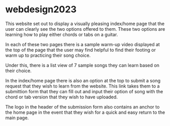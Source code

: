 # webdesign2023

This website set out to display a visually pleasing index/home page that the user can clearly see the two options offered to them.
These two options are learning how to play either chords or tabs on a guitar.

In each of these two pages there is a sample warm-up video displayed at the top of the page that the user may find helpful to find their footing or warm up to practicing their song choice.

Under this, there is a list view of 7 sample songs they can learn based on their choice.

In the index/home page there is also an option at the top to submit a song request that they wish to learn from the website. This link takes them to a submittion form that they can fill out and input their option of song with the chord or tab version that they wish to have uploaded.

The logo in the header of the submission form also contains an anchor to the home page in the event that they wish for a quick and easy return to the main page.
